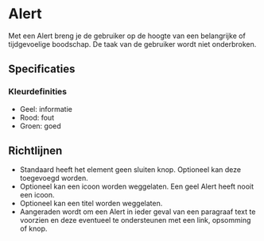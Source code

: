# Alert

Met een Alert breng je de gebruiker op de hoogte van een belangrijke of tijdgevoelige boodschap. De taak van de gebruiker wordt niet onderbroken.

## Specificaties

### Kleurdefinities

- Geel: informatie
- Rood: fout
- Groen: goed

## Richtlijnen

- Standaard heeft het element geen sluiten knop. Optioneel kan deze toegevoegd worden.
- Optioneel kan een icoon worden weggelaten. Een geel Alert heeft nooit een icoon.
- Optioneel kan een titel worden weggelaten.
- Aangeraden wordt om een Alert in ieder geval van een paragraaf text te voorzien en deze eventueel te ondersteunen met een link, opsomming of knop.
